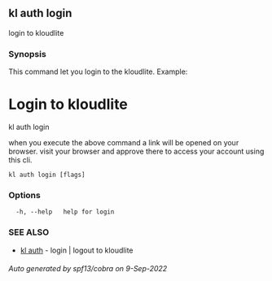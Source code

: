 ## kl auth login

login to kloudlite

### Synopsis

This command let you login to the kloudlite.
Example:
  # Login to kloudlite
  kl auth login 

  when you execute the above command a link will be opened on your browser. 
  visit your browser and approve there to access your account using this cli.
	

```
kl auth login [flags]
```

### Options

```
  -h, --help   help for login
```

### SEE ALSO

* [kl auth](kl_auth.md)	 - login | logout to kloudlite

###### Auto generated by spf13/cobra on 9-Sep-2022
